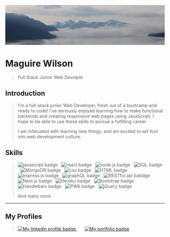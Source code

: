 ![BANNER](back.png)

# Maguire Wilson

> Full Stack Junior Web Devolper

## Introduction

> I'm a full-stack junior Web Developer, fresh out of a bootcamp and ready to code! I've seriously enjoyed learning how to make functional backends and creating responsive web pages using JavaScript. I hope to be able to use these skills to pursue a fulfilling career.
>
> I am infatuated with learning new things, and am excited to set foot into web development culture.

## Skills

> <img src="https://img.shields.io/badge/-Javascript-%23F7DF1E?style=plastic&logo=react&logoColor=white" alt="javascript badge"> &nbsp; <img src="https://img.shields.io/badge/-React-%2361DAFB?style=plastic&logo=react&logoColor=white" alt="react badge"> &nbsp; <img src="https://img.shields.io/badge/-Node.js-%23339933?style=plastic&logo=nodedotjs&logoColor=white" alt="node.js badge"> &nbsp; <img src="https://img.shields.io/badge/-SQL-%234479A1?style=plastic&logo=mysql&logoColor=white" alt="SQL badge"> &nbsp; <img src="https://img.shields.io/badge/-MongoDB-%2347A248?style=plastic&logo=mongodb&logoColor=white" alt="MongoDB badge"> &nbsp; <img src="https://img.shields.io/badge/-CSS-%231572B6?style=plastic&logo=css3&logoColor=white" alt="css badge"> &nbsp; <img src="https://img.shields.io/badge/-HTML-%23E34F26?style=plastic&logo=html5&logoColor=white" alt="HTML badge"> &nbsp; <img src="https://img.shields.io/badge/-Express.js-%23000000?style=plastic&logo=express&logoColor=white" alt="express.js badge"> &nbsp; <img src="https://img.shields.io/badge/-GraphQL-%23E10098?style=plastic&logo=graphql&logoColor=white" alt="graphQL badge"> &nbsp; <img src="https://img.shields.io/badge/-RESTful%20API-%23241F31?style=plastic&logo=gnometerminal&logoColor=white" alt="RESTful api babdge"> &nbsp; <img src="https://img.shields.io/badge/-Next.js-%23000000?style=plastic&logo=nextdotjs&logoColor=white" alt="Next.js badge"> &nbsp; <img src="https://img.shields.io/badge/-Heroku-%23430098?style=plastic&logo=heroku&logoColor=white" alt="Heroku badge"> &nbsp; <img src="https://img.shields.io/badge/-Bootstrap-%237952B3?style=plastic&logo=bootstrap&logoColor=white" alt="Bootstrap badge"> &nbsp; <img src="https://img.shields.io/badge/-Handlebars.js-%23000000?style=plastic&logo=handlebarsdotjs&logoColor=white" alt="Handlebars badge"> &nbsp; <img src="https://img.shields.io/badge/-PWA-%235A0FC8?style=plastic&logo=pwa&logoColor=white" alt="PWA badge"> &nbsp; <img src="https://img.shields.io/badge/-JQuery-%230769AD?style=plastic&logo=jquery&logoColor=white" alt="jQuery badge"> &nbsp;
>
> And many more

---

## My Profiles

> <a href="https://www.linkedin.com/in/maguire-wilson-4611012a0/" target="_blank">
>   <img src="https://img.shields.io/badge/My-Linkedin-black?style=plastic&logo=linkedin&logoColor=white&labelColor=rgb(10%2C102%2C194)&color=rgb(61%2C61%2C61)" alt="My linkedin profile badge">
> </a>
> &nbsp; &nbsp; &nbsp; 
> <a href="https://casey-miller-portfolio.herokuapp.com/" target="_blank">
>   <img src="https://img.shields.io/badge/My-Portfolio-black?style=plastic&logo=powershell&labelColor=rgb(85%2C85%2C85)&color=rgb(61%2C111%2C194)" alt="My portfolio badge">
> </a>
